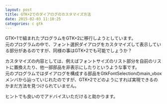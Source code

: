 ```yaml
---
layout: post
title: GTK+2でのダイアログのカスタマイズ方法
date: 2015-02-03 11:10:25
categories: c gtk
---
```

<!-- {% raw %} -->
<p>GTK+1で組まれたプログラムをGTK+2に移行しようとしています。<br>
元のプログラムの中で、フォント選択ダイアログをカスタマイズして表示している部分があるのですが、同様の事はGTK+2でも可能でしょうか？</p>

<p>カスタマイズの内容としては、例えばフォントサイズのリスト部分を自前のリストに置換えたり、他一部部品を非表示にしたりというような事です。<br>
元のプログラムではダイアログを構成する部品をGtkFontSelectionのmain_vboxメンバから辿っていじれたのですが、GTK+2でどのようにすれば実現できるのかまだ方法を見つけられていません。</p>

<p>ヒントでも良いのでアドバイスいただけると助かります。</p>
<!-- {% endraw %} -->
